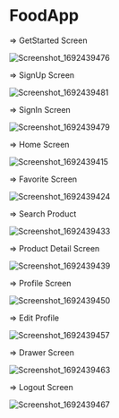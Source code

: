 # FoodApp

=> GetStarted Screen

![Screenshot_1692439476](https://github.com/jigarsolanki0212/FoodApp/assets/79460184/79284028-62cd-4bbd-a8b5-26017bf498a4)


=> SignUp Screen

![Screenshot_1692439481](https://github.com/jigarsolanki0212/FoodApp/assets/79460184/478ba60f-0f06-4b22-9fee-00484d59d9bf)


=> SignIn Screen

![Screenshot_1692439479](https://github.com/jigarsolanki0212/FoodApp/assets/79460184/c391a6db-b632-4dfa-bd26-772d156c86e1)


=> Home Screen

![Screenshot_1692439415](https://github.com/jigarsolanki0212/FoodApp/assets/79460184/ee3db8ab-d63b-4f55-b6ef-79b8ac793a76)


=> Favorite Screen

![Screenshot_1692439424](https://github.com/jigarsolanki0212/FoodApp/assets/79460184/e9842bbc-9893-42a9-947b-b0e2e31ac2e5)


=> Search Product

![Screenshot_1692439433](https://github.com/jigarsolanki0212/FoodApp/assets/79460184/03a5ab46-d8bc-414d-abaa-d92515951073)


=> Product Detail Screen

![Screenshot_1692439439](https://github.com/jigarsolanki0212/FoodApp/assets/79460184/48b9e024-c443-4971-825c-c5cc23d56178)


=> Profile Screen

![Screenshot_1692439450](https://github.com/jigarsolanki0212/FoodApp/assets/79460184/226b0974-1fac-4f74-9460-c2d9330e7555)


=> Edit Profile

![Screenshot_1692439457](https://github.com/jigarsolanki0212/FoodApp/assets/79460184/fabdc7fb-607a-4eb7-a5dc-a9c53999a8be)


=> Drawer Screen

![Screenshot_1692439463](https://github.com/jigarsolanki0212/FoodApp/assets/79460184/626f3323-7de9-4350-a365-cbb19e018f98)


=> Logout Screen

![Screenshot_1692439467](https://github.com/jigarsolanki0212/FoodApp/assets/79460184/fcf327f1-eb8b-40c1-a5a1-d15e495b27e3)


